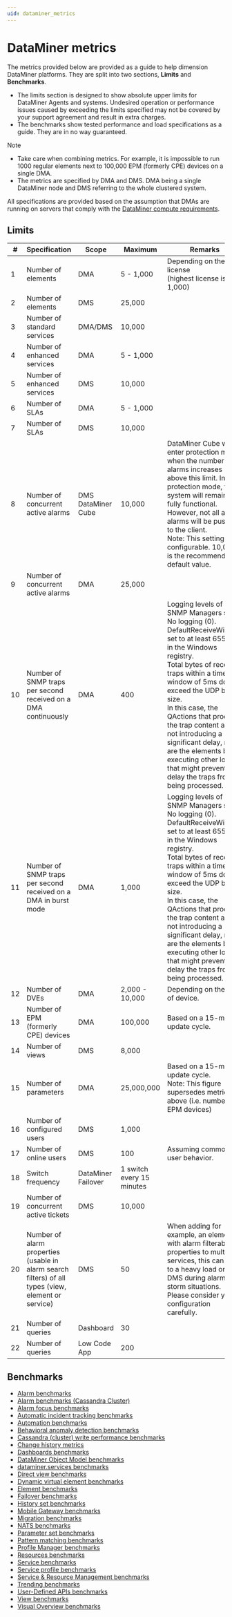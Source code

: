 ```yaml
---
uid: dataminer_metrics
---
```


# DataMiner metrics

The metrics provided below are provided as a guide to help dimension DataMiner platforms. They are split into two sections, **Limits** and
**Benchmarks**.

- The limits section is designed to show absolute upper limits for DataMiner Agents and systems. Undesired operation or performance issues caused by exceeding the limits specified may not be covered by your support agreement and result in extra charges.
- The benchmarks show tested performance and load specifications as a guide. They are in no way guaranteed.

> [!NOTE]
>
> - Take care when combining metrics. For example, it is impossible to run 1000 regular elements next to 100,000 EPM (formerly CPE) devices on a single DMA.
> - The metrics are specified by DMA and DMS. DMA being a single DataMiner node and DMS referring to the whole clustered system.

All specifications are provided based on the assumption that DMAs are running on servers that comply with the [DataMiner compute requirements](xref:DataMiner_Compute_Requirements).

## Limits

| \# | Specification | Scope | Maximum | Remarks |
| -- | ------------- | ----- | ------- | ------- |
| 1 | Number of elements | DMA | 5 - 1,000 | Depending on the license<br>(highest license is 1,000) |
| 2 | Number of elements | DMS | 25,000 ||
| 3 | Number of standard services | DMA/DMS | 10,000 ||
| 4 | Number of enhanced services | DMA | 5 - 1,000 ||
| 5 | Number of enhanced services | DMS | 10,000 ||
| 6 | Number of SLAs | DMA | 5 - 1,000 ||
| 7 | Number of SLAs | DMS | 10,000 ||
| 8 | Number of concurrent active alarms | DMS<br>DataMiner Cube | 10,000 | DataMiner Cube will enter protection mode when the number of alarms increases above this limit. In protection mode, the system will remain fully functional. However, not all active alarms will be pushed to the client.<br>Note: This setting is configurable. 10,000 is the recommended default value. |
| 9 | Number of concurrent active alarms | DMA | 25,000 ||
| 10 | Number of SNMP traps per second received on a DMA continuously | DMA | 400 | Logging levels of SNMP Managers set to No logging (0). <br> DefaultReceiveWindow set to at least 65536 in the Windows registry. <br> Total bytes of received traps within a time window of 5ms do not exceed the UDP buffer size. <br> In this case, the QActions that process the trap content are not introducing a significant delay, nor are the elements busy executing other logic that might prevent or delay the traps from being processed. |
| 11 | Number of SNMP traps per second received on a DMA in burst mode | DMA | 1,000 | Logging levels of SNMP Managers set to No logging (0). <br> DefaultReceiveWindow set to at least 65536 in the Windows registry. <br> Total bytes of received traps within a time window of 5ms do not exceed the UDP buffer size. <br> In this case, the QActions that process the trap content are not introducing a significant delay, nor are the elements busy executing other logic that might prevent or delay the traps from being processed. |
| 12 | Number of DVEs | DMA | 2,000 - 10,000 | Depending on the type of device. |
| 13 | Number of EPM (formerly CPE) devices | DMA | 100,000 | Based on a 15-minute update cycle. |
| 14 | Number of views | DMS | 8,000 ||
| 15 | Number of parameters | DMA | 25,000,000 | Based on a 15-minute update cycle.<br>Note: This figure supersedes metric 13 above (i.e. number of EPM devices) |
| 16 | Number of configured users | DMS | 1,000 ||
| 17 | Number of online users | DMS | 100 | Assuming common user behavior. |
| 18 | Switch frequency | DataMiner Failover | 1 switch every 15 minutes ||
| 19 | Number of concurrent active tickets | DMS | 10,000 ||
| 20 | Number of alarm properties (usable in alarm search filters) of all types (view, element or service) | DMS | 50 | When adding for example, an element with alarm filterable properties to multiple services, this can lead to a heavy load on the DMS during alarm storm situations. Please consider your configuration carefully. |
| 21 | Number of queries | Dashboard | 30 |
| 22 | Number of queries | Low Code App | 200 |

## Benchmarks

- [Alarm benchmarks](xref:alarm_benchmarks)
- [Alarm benchmarks (Cassandra Cluster)](xref:alarm_benchmarks_cassandra_cluster)
- [Alarm focus benchmarks](xref:alarm_focus_benchmarks)
- [Automatic incident tracking benchmarks](xref:automatic_incident_tracking_benchmarks)
- [Automation benchmarks](xref:automation_benchmarks)
- [Behavioral anomaly detection benchmarks](xref:behavioral_anomaly_detection_benchmarks)
- [Cassandra (cluster) write performance benchmarks](xref:cassandra_cluster_write_performance_benchmarks)
- [Change history metrics](xref:change_history_benchmarks)
- [Dashboards benchmarks](xref:dashboards_benchmarks)
- [DataMiner Object Model benchmarks](xref:dataminer_object_model_benchmarks)
- [dataminer.services benchmarks](xref:cloud_benchmarks)
- [Direct view benchmarks](xref:direct_view_benchmarks)
- [Dynamic virtual element benchmarks](xref:dynamic_virtual_element_benchmarks)
- [Element benchmarks](xref:element_benchmarks)
- [Failover benchmarks](xref:failover_benchmarks)
- [History set benchmarks](xref:history_set_benchmarks)
- [Mobile Gateway benchmarks](xref:mobile_gateway_benchmarks)
- [Migration benchmarks](xref:migration_benchmarks)
- [NATS benchmarks](xref:nats_benchmarks)
- [Parameter set benchmarks](xref:parameter_set_benchmarks)
- [Pattern matching benchmarks](xref:pattern_matching_benchmarks)
- [Profile Manager benchmarks](xref:profile_manager_benchmarks)
- [Resources benchmarks](xref:resources_benchmarks)
- [Service benchmarks](xref:service_benchmarks)
- [Service profile benchmarks](xref:service_profile_benchmarks)
- [Service & Resource Management benchmarks](xref:service_resource_management_benchmarks)
- [Trending benchmarks](xref:trend_benchmarks)
- [User-Defined APIs benchmarks](xref:user-defined_API_benchmarks)
- [View benchmarks](xref:view_benchmarks)
- [Visual Overview benchmarks](xref:visual_overview_benchmarks)
